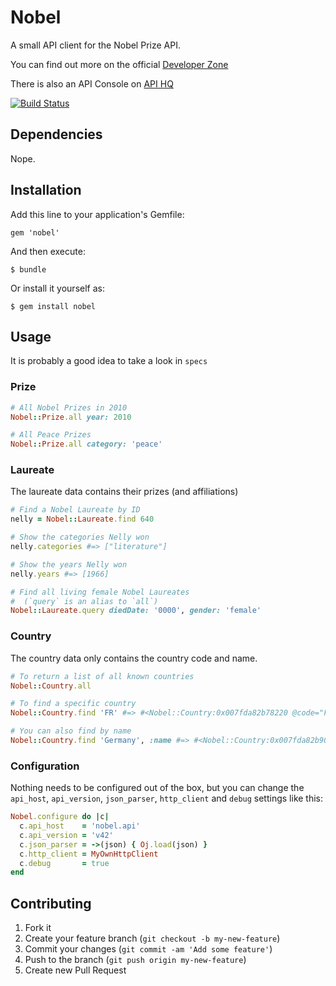 # Nobel

A small API client for the Nobel Prize API.

You can find out more on the official [Developer Zone](http://www.nobelprize.org/nobel_organizations/nobelmedia/nobelprize_org/developer/)

There is also an API Console on [API HQ](http://console.apihq.com/nobel-prize-api)

[![Build Status](https://travis-ci.org/peterhellberg/nobel.png?branch=master)](https://travis-ci.org/peterhellberg/nobel)

## Dependencies

Nope.

## Installation

Add this line to your application's Gemfile:

    gem 'nobel'

And then execute:

    $ bundle

Or install it yourself as:

    $ gem install nobel

## Usage

It is probably a good idea to take a look in `specs`

### Prize

```ruby
# All Nobel Prizes in 2010
Nobel::Prize.all year: 2010

# All Peace Prizes 
Nobel::Prize.all category: 'peace'
```

### Laureate

The laureate data contains their prizes (and affiliations)

```ruby
# Find a Nobel Laureate by ID
nelly = Nobel::Laureate.find 640

# Show the categories Nelly won
nelly.categories #=> ["literature"]

# Show the years Nelly won
nelly.years #=> [1966]

# Find all living female Nobel Laureates
#  (`query` is an alias to `all`)
Nobel::Laureate.query diedDate: '0000', gender: 'female'
```

### Country

The country data only contains the country code and name.

```ruby
# To return a list of all known countries
Nobel::Country.all

# To find a specific country
Nobel::Country.find 'FR' #=> #<Nobel::Country:0x007fda82b78220 @code="FR", @name="France">

# You can also find by name
Nobel::Country.find 'Germany', :name #=> #<Nobel::Country:0x007fda82b90b40 @code="DE", @name="Germany">
```

### Configuration

Nothing needs to be configured out of the box, but you can change the
`api_host`, `api_version`, `json_parser`, `http_client` and `debug`
settings like this:

```ruby
Nobel.configure do |c|
  c.api_host    = 'nobel.api'
  c.api_version = 'v42'
  c.json_parser = ->(json) { Oj.load(json) }
  c.http_client = MyOwnHttpClient
  c.debug       = true
end
```

## Contributing

1. Fork it
2. Create your feature branch (`git checkout -b my-new-feature`)
3. Commit your changes (`git commit -am 'Add some feature'`)
4. Push to the branch (`git push origin my-new-feature`)
5. Create new Pull Request
